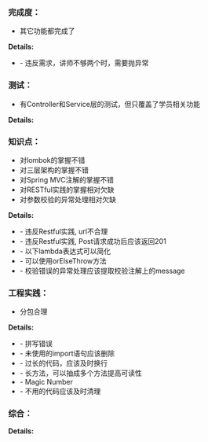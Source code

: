 ### 完成度：
* 其它功能都完成了

__Details:__

- \- 违反需求，讲师不够两个时，需要抛异常

### 测试：
* 有Controller和Service层的测试，但只覆盖了学员相关功能

__Details:__



### 知识点：
* 对lombok的掌握不错
* 对三层架构的掌握不错
* 对Spring MVC注解的掌握不错
* 对RESTful实践的掌握相对欠缺
* 对参数校验的异常处理相对欠缺

__Details:__

- \- 违反Restful实践, url不合理
- \- 违反Restful实践, Post请求成功后应该返回201
- \- 以下lambda表达式可以简化
- \- 可以使用orElseThrow方法
- \- 校验错误的异常处理应该提取校验注解上的message

### 工程实践：
* 分包合理

__Details:__

- \- 拼写错误
- \- 未使用的import语句应该删除
- \- 过长的代码，应该及时换行
- \- 长方法，可以抽成多个方法提高可读性
- \- Magic Number
- \- 不用的代码应该及时清理

### 综合：


__Details:__



